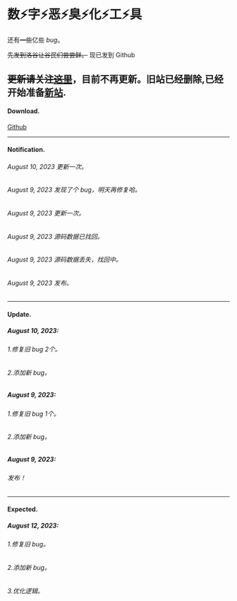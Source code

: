 # 数⚡字⚡恶⚡臭⚡化⚡工⚡具
还有~~一些~~亿些 $bug$。

~~先发到洛谷让谷民们尝尝鲜。~~ 现已发到 Github

~~更新请关注[这里](https://xuanchengmao.wordpress.com/)~~，目前不再更新。旧站已经删除,已经开始准备[新站](https://xuansister.wordpress.com).
---
#### Download.
[Github](https://github.com/oneTSR/Digital_odor_chemical_tool/releases/tag/tmp)

---
#### Notification.
###### August 10, 2023 更新一次。
###### August 9, 2023 发现了个 bug，明天再修复哈。
###### August 9, 2023 更新一次。
###### August 9, 2023 源码数据已找回。
###### August 9, 2023 源码数据丢失，找回中。
###### August 9, 2023 发布。

---
#### Update.
##### August 10, 2023:
###### 1.修复旧 bug 2个。
###### 2.添加新 bug。

##### August 9, 2023:
###### 1.修复旧 bug 1个。
###### 2.添加新 bug。

##### August 9, 2023:
###### 发布！

---
#### Expected.
##### August 12, 2023:
###### 1.修复旧 bug。
###### 2.添加新 bug。
###### 3.优化逻辑。
